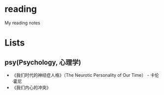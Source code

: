 # reading

My reading notes

# Lists

## psy(Psychology, 心理学)

* 《我们时代的神经症人格》（The Neurotic Personality of Our Time） - 卡伦·霍尼
* 《我们内心的冲突》

